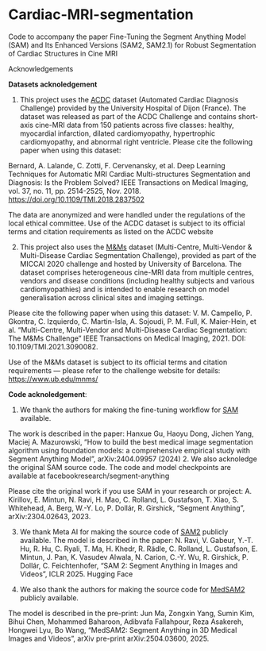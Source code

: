 # Cardiac-MRI-segmentation
Code to accompany the paper Fine-Tuning the Segment Anything Model (SAM) and Its Enhanced Versions (SAM2, SAM2.1) for Robust Segmentation of Cardiac Structures in Cine MRI


Acknowledgements

**Datasets acknoledgement**
1. This project uses the [ACDC](https://www.creatis.insa-lyon.fr/Challenge/acdc/databases.html) dataset (Automated Cardiac Diagnosis Challenge) provided by the University Hospital of Dijon (France). The dataset was released as part of the ACDC Challenge and contains short-axis cine-MRI data from 150 patients across five classes: healthy, myocardial infarction, dilated cardiomyopathy, hypertrophic cardiomyopathy, and abnormal right ventricle. Please cite the following paper when using this dataset:

Bernard, A. Lalande, C. Zotti, F. Cervenansky, et al.
Deep Learning Techniques for Automatic MRI Cardiac Multi-structures Segmentation and Diagnosis: Is the Problem Solved?
IEEE Transactions on Medical Imaging, vol. 37, no. 11, pp. 2514-2525, Nov. 2018.
https://doi.org/10.1109/TMI.2018.2837502

The data are anonymized and were handled under the regulations of the local ethical committee.
Use of the ACDC dataset is subject to its official terms and citation requirements as listed on the ACDC website

2. This project also uses the [M&Ms](https://www.ub.edu/mnms/) dataset (Multi-Centre, Multi-Vendor & Multi-Disease Cardiac Segmentation Challenge), provided as part of the MICCAI 2020 challenge and hosted by University of Barcelona. The dataset comprises heterogeneous cine-MRI data from multiple centres, vendors and disease conditions (including healthy subjects and various cardiomyopathies) and is intended to enable research on model generalisation across clinical sites and imaging settings. 

Please cite the following paper when using this dataset: 
V. M. Campello, P. Gkontra, C. Izquierdo, C. Martin-Isla, A. Sojoudi, P. M. Full, K. Maier-Hein, et al.
“Multi-Centre, Multi-Vendor and Multi-Disease Cardiac Segmentation: The M&Ms Challenge”
IEEE Transactions on Medical Imaging, 2021. DOI: 10.1109/TMI.2021.3090082. 

Use of the M&Ms dataset is subject to its official terms and citation requirements — please refer to the challenge website for details: https://www.ub.edu/mnms/

**Code acknoledgement**:

1. We thank the authors for making the fine-tuning workflow for [SAM](mazurowski-lab/finetune-SAM) available.

The work is described in the paper:
Hanxue Gu, Haoyu Dong, Jichen Yang, Maciej A. Mazurowski, “How to build the best medical image segmentation algorithm using foundation models: a comprehensive empirical study with Segment Anything Model”, arXiv:2404.09957 (2024)
2. We also acknoledge the original SAM source code. The code and model checkpoints are available at facebookresearch/segment-anything

Please cite the original work if you use SAM in your research or project:
A. Kirillov, E. Mintun, N. Ravi, H. Mao, C. Rolland, L. Gustafson, T. Xiao, S. Whitehead, A. Berg, W.-Y. Lo, P. Dollár, R. Girshick, “Segment Anything”, arXiv:2304.02643, 2023.

3. We thank Meta AI for making the source code of [SAM2](facebookresearch/sam2) publicly available. The model is described in the paper:
N. Ravi, V. Gabeur, Y.-T. Hu, R. Hu, C. Ryali, T. Ma, H. Khedr, R. Rädle, C. Rolland, L. Gustafson, E. Mintun, J. Pan, K. Vasudev Alwala, N. Carion, C.-Y. Wu, R. Girshick, P. Dollár, C. Feichtenhofer, “SAM 2: Segment Anything in Images and Videos”, ICLR 2025. Hugging Face

2. We also thank the authors for making the source code for [MedSAM2](bowang-lab/MedSAM2) publicly available.

The model is described in the pre-print:
Jun Ma, Zongxin Yang, Sumin Kim, Bihui Chen, Mohammed Baharoon, Adibvafa Fallahpour, Reza Asakereh, Hongwei Lyu, Bo Wang, “MedSAM2: Segment Anything in 3D Medical Images and Videos”, arXiv pre-print arXiv:2504.03600, 2025.
